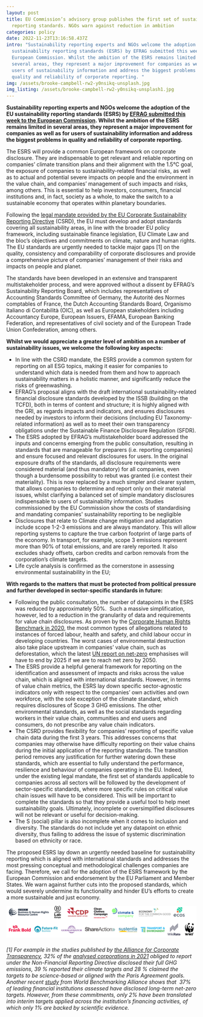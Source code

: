 ```yaml
---
layout: post
title: EU Commission’s advisory group publishes the first set of sustainability
  reporting standards. NGOs warn against reduction in ambition
categories: policy
date: 2022-11-23T13:16:58.437Z
intro: "Sustainability reporting experts and NGOs welcome the adoption of the EU
  sustainability reporting standards (ESRS) by EFRAG submitted this week to the
  European Commission. Whilst the ambition of the ESRS remains limited in
  several areas, they represent a major improvement for companies as well as for
  users of sustainability information and address the biggest problems in
  quality and reliability of corporate reporting. "
img: /assets/brooke-campbell-rw2-y0nsikq-unsplash.jpg
img_listing: /assets/brooke-campbell-rw2-y0nsikq-unsplash1.jpg
---
```

**Sustainability reporting experts and NGOs welcome the adoption of the EU sustainability reporting standards (ESRS) by [EFRAG submitted this week to the European Commission](https://www.efrag.org/Assets/Download?assetUrl=/sites/webpublishing/SiteAssets/final_EFRAG+Draft+Press+Release+.pdf). Whilst the ambition of the ESRS remains limited in several areas, they represent a major improvement for companies as well as for users of sustainability information and address the biggest problems in quality and reliability of corporate reporting.** 

The ESRS will provide a common European framework on corporate disclosure. They are indispensable to get relevant and reliable reporting on companies’ climate transition plans and their alignment with the 1.5°C goal, the exposure of companies to sustainability-related financial risks, as well as to actual and potential severe impacts on people and the environment in the value chain, and companies’ management of such impacts and risks, among others. This is essential to help investors, consumers, financial institutions and, in fact, society as a whole, to make the switch to a sustainable economy that operates within planetary boundaries.

Following the [legal mandate provided by the EU Corporate Sustainability Reporting Directive](https://www.allianceforcorporatetransparency.org/news/the-eu-parliament-confirms-new-transparency-obligations-for-companies-on-sustainability-and-starts-the-clock-for-mandatory-reporting.html) (CSRD), the EU must develop and adopt standards covering all sustainability areas, in line with the broader EU policy framework, including sustainable finance legislation, EU Climate Law and the bloc’s objectives and commitments on climate, nature and human rights. The EU standards are urgently needed to tackle major gaps \[1] on the quality, consistency and comparability of corporate disclosures and provide a comprehensive picture of companies’ management of their risks and impacts on people and planet. 

The standards have been developed in an extensive and transparent multistakeholder process, and were approved without a dissent by EFRAG’s Sustainability Reporting Board, which includes representatives of Accounting Standards Committee of Germany, the Autorité des Normes comptables of France, the Dutch Accounting Standards Board, Organismo Italiano di Contabilità (OIC), as well as European stakeholders including Accountancy Europe, European Issuers, EFAMA, European Banking Federation, and representatives of civil society and of the European Trade Union Confederation, among others. 

**Whilst we would appreciate a greater level of ambition on a number of sustainability issues, we welcome the following key aspects:**

* In line with the CSRD mandate, the ESRS provide a common system for reporting on all ESG topics, making it easier for companies to understand which data is needed from them and how to approach sustainability matters in a holistic manner, and significantly reduce the risks of greenwashing. 
* EFRAG’s proposal aligns with the draft international sustainability-related financial disclosure standards developed by the ISSB (building on the TCFD), both in terms of content and structure; it is highly aligned with the GRI, as regards impacts and indicators, and ensures disclosures needed by investors to inform their decisions (including EU Taxonomy-related information) as well as to meet their own transparency obligations under the Sustainable Finance Disclosure Regulation (SFDR).
* The ESRS adopted by EFRAG’s multistakeholder board addressed the inputs and concerns emerging from the public consultation, resulting in standards that are manageable for preparers (i.e. reporting companies) and ensure focused and relevant disclosures for users. In the original exposure drafts of the standards, all disclosure requirements were considered material (and thus mandatory) for all companies, even though a burdensome possibility to rebut was granted (i.e contest their materiality). This is now replaced by a much simpler and clearer system, that allows companies to determine and report only on their material issues, whilst clarifying a balanced set of simple mandatory disclosures indispensable to users of sustainability information. Studies commissioned by the EU Commission show the costs of standardising and mandating companies' sustainability reporting to be negligible
* Disclosures that relate to Climate change mitigation and adaptation include scope 1-2-3 emissions and are always mandatory. This will allow reporting systems to capture the true carbon footprint of large parts of the economy. In transport, for example, scope 3 emissions represent more than 90% of total emissions, and are rarely reported. It also excludes shady offsets, carbon credits and carbon removals from the corporation’s climate targets.
* Life cycle analysis is confirmed as the cornerstone in assessing environmental sustainability in the EU; 

**With regards to the matters that must be protected from political pressure and further developed in sector-specific standards in future:**

* Following the public consultation, the number of datapoints in the ESRS was reduced by approximately 50%.  Such a massive simplification, however, led to a reduction in the granularity of data and requirements for value chain disclosures. As proven by the [Corporate Human Rights Benchmark in 2020](https://assets.worldbenchmarkingalliance.org/app/uploads/2020/11/WBA-2020-CHRB-Key-Findings-Report.pdf), the most common types of allegations related to instances of forced labour, health and safety, and child labour occur in developing countries. The worst cases of environmental destruction also take place upstream in companies’ value chain, such as deforestation, which the latest [UN report on net-zero](https://www.un.org/sites/un2.un.org/files/high-level_expert_group_n7b.pdf?_gl=1*ydadz3*_ga*MTQxNDA4NzEzLjE2NjgwNzU5NjA.*_ga_TK9BQL5X7Z*MTY2OTEwODQ3MC4zLjAuMTY2OTEwODQ3MC4wLjAuMA..) emphasises will have to end by 2025 if we are to reach net zero by 2050. 
* The ESRS provide a helpful general framework for reporting on the identification and assessment of impacts and risks across the value chain, which is aligned with international standards. However, in terms of value chain metrics, the ESRS lay down specific sector-agnostic indicators only with respect to the companies’ own activities and own workforce, with the sole exception of the climate standard, which requires disclosures of Scope 3 GHG emissions. The other environmental standards, as well as the social standards regarding workers in their value chain, communities and end users and consumers, do not prescribe any value chain indicators.
* The CSRD provides flexibility for companies’ reporting of specific value chain data during the first 3 years. This addresses concerns that companies may otherwise have difficulty reporting on their value chains during the initial application of the reporting standards. The transition period removes any justification for further watering down these standards, which are essential to fully understand the performance, resilience and behaviour of companies operating in the EU. Indeed, under the existing legal mandate, the first set of standards applicable to companies across all sectors will be followed by the development of sector-specific standards, where more specific rules on critical value chain issues will have to be considered. This will be important to complete the standards so that they provide a useful tool to help meet sustainability goals. Ultimately, incomplete or oversimplified disclosures will not be relevant or useful for decision-making.
* The S (social) pillar is also incomplete when it comes to inclusion and diversity. The standards do not include yet any datapoint on ethnic diversity, thus failing to address the issue of systemic discrimination based on ethnicity or race.

The proposed ESRS lay down an urgently needed baseline for sustainability reporting which is aligned with international standards and addresses the most pressing conceptual and methodological challenges companies are facing. Therefore, we call for the adoption of the ESRS framework by the European Commission and endorsement by the EU Parliament and Member States. We warn against further cuts into the proposed standards, which would severely undermine its functionality and hinder EU’s efforts to create a more sustainable and just economy. 

![](/assets/logos-esrs-pr.png)

###### \[1] For example in the studies published by [the Alliance for Corporate Transparency](http://www.allianceforcorporatetransparency.org/), 32% of the [analysed corporations in 2021](https://www.allianceforcorporatetransparency.org/news/new-data-on-companies-climate-and-human-rights-disclosures-lessons-for-the-eu-reform.html) obliged to report under the Non-Financial Reporting Directive disclosed their full GHG emissions, 39 % reported their climate targets and 28 % claimed the targets to be science-based or aligned with the Paris Agreement goals. Another recent [study](https://www.worldbenchmarkingalliance.org/publication/financial-system/) from World Benchmarking Alliance shows that  37% of leading financial institutions assessed have disclosed long-term net-zero targets. However, from these commitments, only 2% have been translated into interim targets applied across the institution’s financing activities, of which only 1% are backed by scientific evidence.